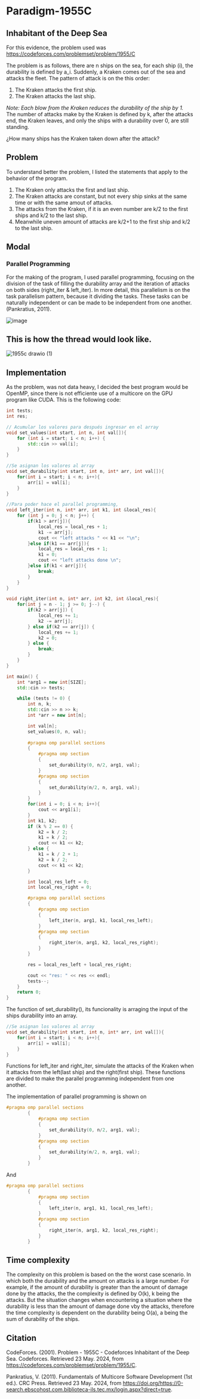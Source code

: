 # Paradigm-1955C

## Inhabitant of the Deep Sea
For this evidence, the problem used was 
https://codeforces.com/problemset/problem/1955/C

The problem is as follows, there are n ships on the sea, for each ship (i), the durability is defined by a_i. Suddenly, a Kraken comes out of the sea and attacks the fleet. The pattern of attack is on the this order:
1. The Kraken attacks the first ship.
2. The Kraken attacks the last ship.

*Note: Each blow from the Kraken reduces the durability of the ship by 1.*
The number of attacks make by the Kraken is defined by k, after the attacks end, the Kraken leaves, and only the ships with a durability over 0, are still standing.

¿How many ships has the Kraken taken down after the attack?

## Problem
To understand better the problem, I listed the statements that apply to the behavior of the program.
1. The Kraken only attacks the first and last ship.
2. The Kraken attacks are constant, but not every ship sinks at the same time or with the same amout of attacks.
3. The attacks from the Kraken, if it is an even number are k/2 to the first ships and k/2 to the last ship.
4. Meanwhile uneven amount of attacks are k/2+1 to the first ship and k/2 to the last ship.

## Modal
### Parallel Programming

For the making of the program, I used parallel programming, focusing on the division of the task of filling the durability array and the iteration of attacks on both sides (right_iter & left_iter). In more detail, this parallelism is on the task parallelism pattern, because it dividing the tasks. These tasks can be naturally independent or can be made to be independent from one another. (Pankratius, 2011).

![image](https://github.com/A01705840/Paradigm-1955C/assets/111139686/bcf2ea17-9c87-4f0d-bf99-838e6dfe9b61)

This is how the thread would look like.
----------------------
![1955c drawio (1)](https://github.com/A01705840/Paradigm-1955C/assets/111139686/fe8e569f-e212-43b6-918a-04f7d2b751c5)

## Implementation
As the problem, was not data heavy, I decided the best program would be OpenMP, since there is not efficiente use of a multicore on the GPU program like CUDA. This is the following code:

```cpp
int tests;
int res;

// Acumular los valores para después ingresar en el array
void set_values(int start, int n, int val[]){
    for (int i = start; i < n; i++) {
        std::cin >> val[i];
    }
}

//Se asignan los valores al array
void set_durability(int start, int n, int* arr, int val[]){
    for(int i = start; i < n; i++){
        arr[i] = val[i];
    }
}

//Para poder hace el parallel programming, 
void left_iter(int n, int* arr, int k1, int &local_res){ 
    for (int j = 0; j < n; j++) {
        if(k1 > arr[j]){
            local_res = local_res + 1;
            k1 -= arr[j];
            cout << "left attacks " << k1 << "\n";
        }else if(k1 == arr[j]){
            local_res = local_res + 1;
            k1 = 0;
            cout << "left attacks done \n";
        }else if(k1 < arr[j]){
            break;
        }
    }
}

void right_iter(int n, int* arr, int k2, int &local_res){
    for(int j = n - 1; j >= 0; j--) {
        if(k2 > arr[j]) {
            local_res += 1;
            k2 -= arr[j];
        } else if(k2 == arr[j]) {
            local_res += 1;
            k2 = 0;
        } else {
            break;
        }
    }
}

int main() {
    int *arg1 = new int[SIZE];
    std::cin >> tests;

    while (tests != 0) {
        int n, k;
        std::cin >> n >> k;
        int *arr = new int[n];

        int val[n];
        set_values(0, n, val);
        
        #pragma omp parallel sections
        {
            #pragma omp section
            {
                set_durability(0, n/2, arg1, val);
            }
            #pragma omp section
            {
                set_durability(n/2, n, arg1, val);
            }
        }
        for(int i = 0; i < n; i++){
            cout << arg1[i];
        }
        int k1, k2;
        if (k % 2 == 0) {
            k2 = k / 2;
            k1 = k / 2;
            cout << k1 << k2;
        } else {
            k1 = k / 2 + 1;
            k2 = k / 2;
            cout << k1 << k2;
        }

        int local_res_left = 0;
        int local_res_right = 0;

        #pragma omp parallel sections
        {
            #pragma omp section
            {
                left_iter(n, arg1, k1, local_res_left);
            }
            #pragma omp section
            {
                right_iter(n, arg1, k2, local_res_right);
            }
        }

        res = local_res_left + local_res_right;

        cout << "res: " << res << endl;
        tests--;
    }
    return 0;
}

```



The function of set_durability(), its funcionality is arraging the input of the ships durability into an array.
```cpp
//Se asignan los valores al array
void set_durability(int start, int n, int* arr, int val[]){
    for(int i = start; i < n; i++){
        arr[i] = val[i];
    }
}
```

Functions for left_iter and right_iter, simulate the attacks of the Kraken when it attacks from the left(last ship) and the right(first ship). These functions are divided to make the parallel programming independent from one another. 

The implementation of parallel programming is shown on 
```cpp
#pragma omp parallel sections
        {
            #pragma omp section
            {
                set_durability(0, n/2, arg1, val);
            }
            #pragma omp section
            {
                set_durability(n/2, n, arg1, val);
            }
        }
```
And
```cpp
#pragma omp parallel sections
        {
            #pragma omp section
            {
                left_iter(n, arg1, k1, local_res_left);
            }
            #pragma omp section
            {
                right_iter(n, arg1, k2, local_res_right);
            }
        }
```

## Time complexity
The complexity on this problem is based on the the worst case scenario. In which both the durability and the amount on attacks is a large number. For example, if the amount of durability is greater than the amount of damage done by the attacks, the the complexity is defined by O(k), k being the attacks. But the situation changes when encountering a situation where the durability is less than the amount of damage done vby the attacks, therefore the time complexity is dependent on the durability being O(a), a being the sum of durability of the ships.

## Citation
CodeForces. (2001). Problem - 1955C - Codeforces Inhabitant of the Deep Sea. Codeforces. Retrieved 23 May. 2024, from https://codeforces.com/problemset/problem/1955/C.

Pankratius, V. (2011). Fundamentals of Multicore Software Development (1st ed.). CRC Press. Retrieved 23 May. 2024, from https://doi.org/https://0-search.ebscohost.com.biblioteca-ils.tec.mx/login.aspx?direct=true.

